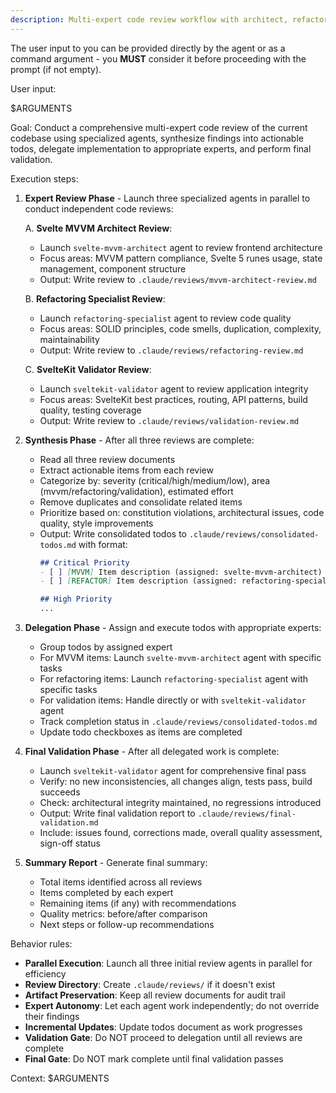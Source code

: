 ```yaml
---
description: Multi-expert code review workflow with architect, refactoring, and validation specialists producing actionable todos.
---
```


The user input to you can be provided directly by the agent or as a command argument - you **MUST** consider it before proceeding with the prompt (if not empty).

User input:

$ARGUMENTS

Goal: Conduct a comprehensive multi-expert code review of the current codebase using specialized agents, synthesize findings into actionable todos, delegate implementation to appropriate experts, and perform final validation.

Execution steps:

1. **Expert Review Phase** - Launch three specialized agents in parallel to conduct independent code reviews:

   A. **Svelte MVVM Architect Review**:
   - Launch `svelte-mvvm-architect` agent to review frontend architecture
   - Focus areas: MVVM pattern compliance, Svelte 5 runes usage, state management, component structure
   - Output: Write review to `.claude/reviews/mvvm-architect-review.md`

   B. **Refactoring Specialist Review**:
   - Launch `refactoring-specialist` agent to review code quality
   - Focus areas: SOLID principles, code smells, duplication, complexity, maintainability
   - Output: Write review to `.claude/reviews/refactoring-review.md`

   C. **SvelteKit Validator Review**:
   - Launch `sveltekit-validator` agent to review application integrity
   - Focus areas: SvelteKit best practices, routing, API patterns, build quality, testing coverage
   - Output: Write review to `.claude/reviews/validation-review.md`

2. **Synthesis Phase** - After all three reviews are complete:

   - Read all three review documents
   - Extract actionable items from each review
   - Categorize by: severity (critical/high/medium/low), area (mvvm/refactoring/validation), estimated effort
   - Remove duplicates and consolidate related items
   - Prioritize based on: constitution violations, architectural issues, code quality, style improvements
   - Output: Write consolidated todos to `.claude/reviews/consolidated-todos.md` with format:
     ```markdown
     ## Critical Priority
     - [ ] [MVVM] Item description (assigned: svelte-mvvm-architect)
     - [ ] [REFACTOR] Item description (assigned: refactoring-specialist)

     ## High Priority
     ...
     ```

3. **Delegation Phase** - Assign and execute todos with appropriate experts:

   - Group todos by assigned expert
   - For MVVM items: Launch `svelte-mvvm-architect` agent with specific tasks
   - For refactoring items: Launch `refactoring-specialist` agent with specific tasks
   - For validation items: Handle directly or with `sveltekit-validator` agent
   - Track completion status in `.claude/reviews/consolidated-todos.md`
   - Update todo checkboxes as items are completed

4. **Final Validation Phase** - After all delegated work is complete:

   - Launch `sveltekit-validator` agent for comprehensive final pass
   - Verify: no new inconsistencies, all changes align, tests pass, build succeeds
   - Check: architectural integrity maintained, no regressions introduced
   - Output: Write final validation report to `.claude/reviews/final-validation.md`
   - Include: issues found, corrections made, overall quality assessment, sign-off status

5. **Summary Report** - Generate final summary:

   - Total items identified across all reviews
   - Items completed by each expert
   - Remaining items (if any) with recommendations
   - Quality metrics: before/after comparison
   - Next steps or follow-up recommendations

Behavior rules:

- **Parallel Execution**: Launch all three initial review agents in parallel for efficiency
- **Review Directory**: Create `.claude/reviews/` if it doesn't exist
- **Artifact Preservation**: Keep all review documents for audit trail
- **Expert Autonomy**: Let each agent work independently; do not override their findings
- **Incremental Updates**: Update todos document as work progresses
- **Validation Gate**: Do NOT proceed to delegation until all reviews are complete
- **Final Gate**: Do NOT mark complete until final validation passes

Context: $ARGUMENTS
